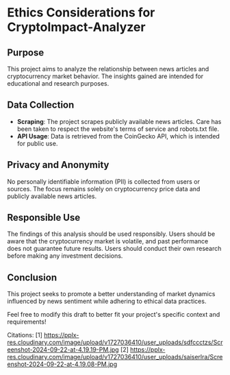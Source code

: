 # Ethics Considerations for CryptoImpact-Analyzer

## Purpose
This project aims to analyze the relationship between news articles and cryptocurrency market behavior. The insights gained are intended for educational and research purposes.

## Data Collection
- **Scraping**: The project scrapes publicly available news articles. Care has been taken to respect the website's terms of service and robots.txt file.
- **API Usage**: Data is retrieved from the CoinGecko API, which is intended for public use.

## Privacy and Anonymity
No personally identifiable information (PII) is collected from users or sources. The focus remains solely on cryptocurrency price data and publicly available news articles.

## Responsible Use
The findings of this analysis should be used responsibly. Users should be aware that the cryptocurrency market is volatile, and past performance does not guarantee future results. Users should conduct their own research before making any investment decisions.

## Conclusion
This project seeks to promote a better understanding of market dynamics influenced by news sentiment while adhering to ethical data practices.

Feel free to modify this draft to better fit your project's specific context and requirements!

Citations:
[1] https://pplx-res.cloudinary.com/image/upload/v1727036410/user_uploads/sdfccctzs/Screenshot-2024-09-22-at-4.19.19-PM.jpg
[2] https://pplx-res.cloudinary.com/image/upload/v1727036410/user_uploads/saiserlra/Screenshot-2024-09-22-at-4.19.08-PM.jpg
